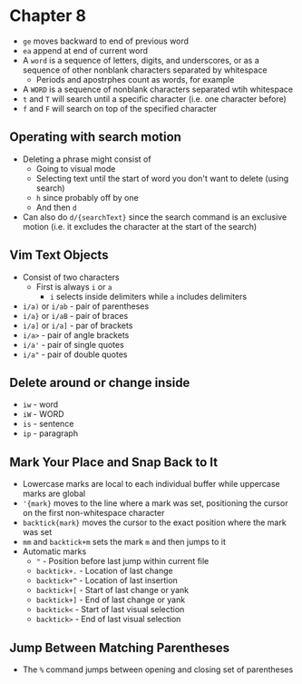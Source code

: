 # Chapter 8

* `ge` moves backward to end of previous word
* `ea` append at end of current word
* A `word` is a sequence of letters, digits, and underscores, or as a sequence of other nonblank characters separated by whitespace
  * Periods and apostrphes count as words, for example
* A `WORD` is a sequence of nonblank characters separated wtih whitespace
* `t` and `T` will search until a specific character (i.e. one character before)
* `f` and `F` will search on top of the specified character

## Operating with search motion

* Deleting a phrase might consist of
  * Going to visual mode
  * Selecting text until the start of word you don't want to delete (using search)
  * `h` since probably off by one
  * And then `d`
* Can also do `d/{searchText}` since the search command is an exclusive motion (i.e. it excludes the character at the start of the search)


## Vim Text Objects

* Consist of two characters
  * First is always `i` or `a`
    * `i` selects inside delimiters while `a` includes delimiters
* `i/a)` or `i/ab` - pair of parentheses
* `i/a}` or `i/aB` - pair of braces
* `i/a]` or `i/a]` - par of brackets
* `i/a>` - pair of angle brackets
* `i/a'` - pair of single quotes
* `i/a"` - pair of double quotes

## Delete around or change inside

* `iw` - word
* `iW` - WORD
* `is` - sentence
* `ip` - paragraph

## Mark Your Place and Snap Back to It

* Lowercase marks are local to each individual buffer while uppercase marks are global
* `'{mark}` moves to the line where a mark was set, positioning the cursor on the first non-whitespace character
* `backtick{mark}` moves the cursor to the exact position where the mark was set
* `mm` and `backtick+m` sets the mark `m` and then jumps to it
* Automatic marks
  * `"` - Position before last jump within current file
  * `backtick+.` - Location of last change
  * `backtick+^` - Location of last insertion
  * `backtick+[` - Start of last change or yank
  * `backtick+]` - End of last change or yank
  * `backtick<` - Start of last visual selection
  * `backtick>` - End of last visual selection

## Jump Between Matching Parentheses

* The `%` command jumps between opening and closing set of parentheses
